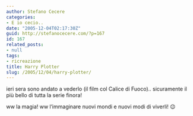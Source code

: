 ```yaml
---
author: Stefano Cecere
categories:
- E io cecio..
date: "2005-12-04T02:17:30Z"
guid: http://stefanocecere.com/?p=167
id: 167
related_posts:
- null
tags:
- ricreazione
title: Harry Plotter
slug: /2005/12/04/harry-plotter/
---
```


ieri sera sono andato a vederlo (il film col Calice di Fuoco).. sicuramente il più bello di tutta la serie finora!
  
ww la magia! ww l&#8217;immaginare nuovi mondi e nuovi modi di viverli! 😉